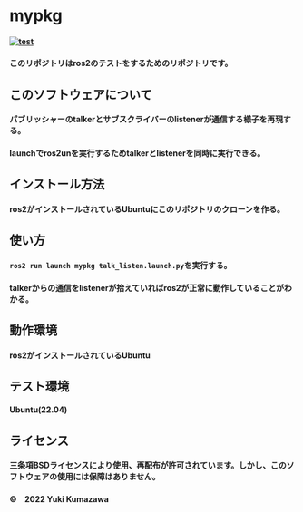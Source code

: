 # mypkg
#### [![test](https://github.com/21c1041yukikumazawa/mypkg/actions/workflows/test.yml/badge.svg)](https://github.com/21c1041yukikumazawa/mypkg/actions/workflows/test.yml)
#### このリポジトリはros2のテストをするためのリポジトリです。　　
## このソフトウェアについて
#### パブリッシャーのtalkerとサブスクライバーのlistenerが通信する様子を再現する。
#### launchでros2unを実行するためtalkerとlistenerを同時に実行できる。
## インストール方法
#### ros2がインストールされているUbuntuにこのリポジトリのクローンを作る。
## 使い方
#### `ros2 run launch mypkg talk_listen.launch.py`を実行する。
#### talkerからの通信をlistenerが拾えていればros2が正常に動作していることがわかる。 
## 動作環境  
#### ros2がインストールされているUbuntu
## テスト環境
#### Ubuntu(22.04) 
## ライセンス   
#### 三条項BSDライセンスにより使用、再配布が許可されています。しかし、このソフトウェアの使用には保障はありません。
#### ©　2022 Yuki Kumazawa
